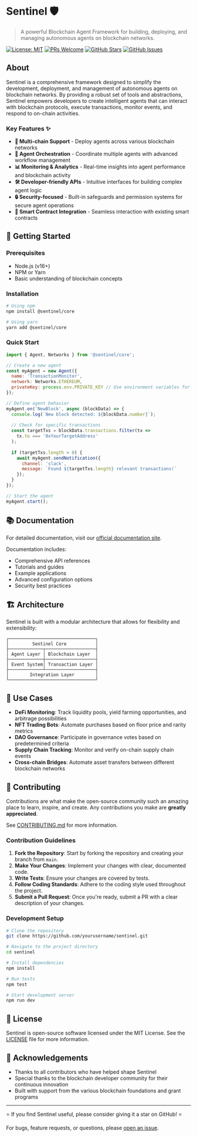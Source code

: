 # Sentinel 🛡️

> A powerful Blockchain Agent Framework for building, deploying, and managing autonomous agents on blockchain networks.

[![License: MIT](https://img.shields.io/badge/License-MIT-yellow.svg)](https://opensource.org/licenses/MIT)
[![PRs Welcome](https://img.shields.io/badge/PRs-welcome-brightgreen.svg)](CONTRIBUTING.md)
[![GitHub Stars](https://img.shields.io/github/stars/yourusername/sentinel.svg)](https://github.com/robertjamrozik/sentinel/stargazers)
[![GitHub Issues](https://img.shields.io/github/issues/yourusername/sentinel.svg)](https://github.com/robertjamrozik/sentinel/issues)

## About

Sentinel is a comprehensive framework designed to simplify the development, deployment, and management of autonomous agents on blockchain networks. By providing a robust set of tools and abstractions, Sentinel empowers developers to create intelligent agents that can interact with blockchain protocols, execute transactions, monitor events, and respond to on-chain activities.

### Key Features ✨

- **🔗 Multi-chain Support** - Deploy agents across various blockchain networks
- **🤖 Agent Orchestration** - Coordinate multiple agents with advanced workflow management
- **📊 Monitoring & Analytics** - Real-time insights into agent performance and blockchain activity
- **🛠️ Developer-friendly APIs** - Intuitive interfaces for building complex agent logic
- **🔒 Security-focused** - Built-in safeguards and permission systems for secure agent operations
- **📝 Smart Contract Integration** - Seamless interaction with existing smart contracts

## 🚀 Getting Started

### Prerequisites

- Node.js (v16+)
- NPM or Yarn
- Basic understanding of blockchain concepts

### Installation

```bash
# Using npm
npm install @sentinel/core

# Using yarn
yarn add @sentinel/core
```

### Quick Start

```javascript
import { Agent, Networks } from '@sentinel/core';

// Create a new agent
const myAgent = new Agent({
  name: 'TransactionMonitor',
  network: Networks.ETHEREUM,
  privateKey: process.env.PRIVATE_KEY // Use environment variables for sensitive data
});

// Define agent behavior
myAgent.on('NewBlock', async (blockData) => {
  console.log(`New block detected: ${blockData.number}`);
  
  // Check for specific transactions
  const targetTxs = blockData.transactions.filter(tx => 
    tx.to === '0xYourTargetAddress'
  );
  
  if (targetTxs.length > 0) {
    await myAgent.sendNotification({
      channel: 'slack',
      message: `Found ${targetTxs.length} relevant transactions!`
    });
  }
});

// Start the agent
myAgent.start();
```

## 📚 Documentation

For detailed documentation, visit our [official documentation site](https://docs.sentinelframework.io).

Documentation includes:
- Comprehensive API references
- Tutorials and guides
- Example applications
- Advanced configuration options
- Security best practices

## 🏗️ Architecture

Sentinel is built with a modular architecture that allows for flexibility and extensibility:

```
┌─────────────────────────────────┐
│         Sentinel Core           │
├─────────────┬───────────────────┤
│ Agent Layer │ Blockchain Layer  │
├─────────────┼───────────────────┤
│ Event System│ Transaction Layer │
├─────────────┴───────────────────┤
│        Integration Layer        │
└─────────────────────────────────┘
```

## 🔧 Use Cases

- **DeFi Monitoring**: Track liquidity pools, yield farming opportunities, and arbitrage possibilities
- **NFT Trading Bots**: Automate purchases based on floor price and rarity metrics
- **DAO Governance**: Participate in governance votes based on predetermined criteria
- **Supply Chain Tracking**: Monitor and verify on-chain supply chain events
- **Cross-chain Bridges**: Automate asset transfers between different blockchain networks

## 🤝 Contributing

Contributions are what make the open-source community such an amazing place to learn, inspire, and create. Any contributions you make are **greatly appreciated**.

See [CONTRIBUTING.md](CONTRIBUTING.md) for more information.

### Contribution Guidelines

1. **Fork the Repository**: Start by forking the repository and creating your branch from `main`.
2. **Make Your Changes**: Implement your changes with clear, documented code.
3. **Write Tests**: Ensure your changes are covered by tests.
4. **Follow Coding Standards**: Adhere to the coding style used throughout the project.
5. **Submit a Pull Request**: Once you're ready, submit a PR with a clear description of your changes.

### Development Setup

```bash
# Clone the repository
git clone https://github.com/yourusername/sentinel.git

# Navigate to the project directory
cd sentinel

# Install dependencies
npm install

# Run tests
npm test

# Start development server
npm run dev
```

## 📃 License

Sentinel is open-source software licensed under the MIT License. See the [LICENSE](LICENSE) file for more information.

## 🙏 Acknowledgements

- Thanks to all contributors who have helped shape Sentinel
- Special thanks to the blockchain developer community for their continuous innovation
- Built with support from the various blockchain foundations and grant programs

---

⭐️ If you find Sentinel useful, please consider giving it a star on GitHub! ⭐️

For bugs, feature requests, or questions, please [open an issue](https://github.com/yourusername/sentinel/issues).